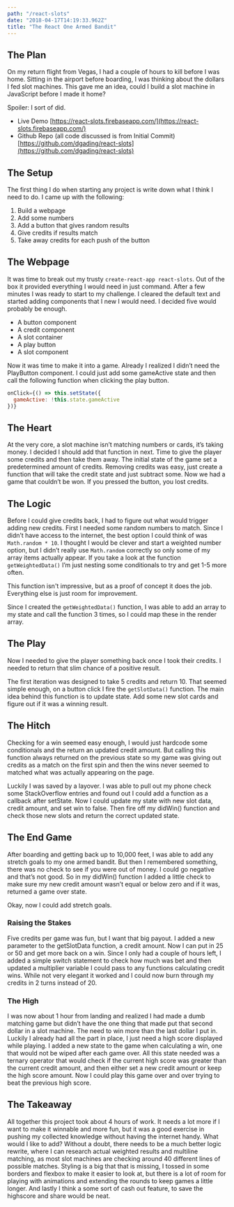 ```yaml
---
path: "/react-slots"
date: "2018-04-17T14:19:33.962Z"
title: "The React One Armed Bandit"
---
```


## The Plan
On my return flight from Vegas, I had a couple of hours to kill before I was home. Sitting in the airport before boarding, I was thinking about the dollars I fed slot machines. This gave me an idea, could I build a slot machine in JavaScript before I made it home?  


Spoiler: I sort of did.
- Live Demo [https://react-slots.firebaseapp.com/](https://react-slots.firebaseapp.com/)
- Github Repo (all code discussed is from Initial Commit) [https://github.com/dgading/react-slots](https://github.com/dgading/react-slots)

## The Setup
The first thing I do when starting any project is write down what I think I need to do. I came up with the following:
1. Build a webpage
1. Add some numbers
1. Add a button that gives random results
1. Give credits if results match
1. Take away credits for each push of the button

## The Webpage
It was time to break out my trusty `create-react-app react-slots`. Out of the box it provided everything I would need in just command. After a few minutes I was ready to start to my challenge. I cleared the default text and started adding components that I new I would need. I decided five would probably be enough. 
- A button component
- A credit component
- A slot container
- A play button
- A slot component

Now it was time to make it into a game. Already I realized I didn’t need the PlayButton component. I could just add some gameActive state and then call the following function when clicking the play button.

```javascript
onClick={() => this.setState({ 
  gameActive: !this.state.gameActive 
})}
```

## The Heart
At the very core, a slot machine isn’t matching numbers or cards, it’s taking money. I decided I should add that function in next. Time to give the player some credits and then take them away. The initial state of the game set a predetermined amount of credits. Removing credits was easy, just create a function that will take the credit state and just subtract some. Now we had a game that couldn’t be won. If you pressed the button, you lost credits.

## The Logic
Before I could give credits back, I had to figure out what would trigger adding new credits. First I needed some random numbers to match. Since I didn’t have access to the internet, the best option I could think of was `Math.random * 10`. I thought I would be clever and start a weighted number option, but I didn’t really use `Math.random` correctly so only some of my array items actually appear. If you take a look at the function `getWeightedData()` I’m just nesting some conditionals to try and get 1-5 more often. 

This function isn't impressive, but as a proof of concept it does the job. Everything else is just room for improvement.

Since I created the `getWeightedData()` function, I was able to add an array to my state and call the function 3 times, so I could map these in the render array. 

## The Play
Now I needed to give the player something back once I took their credits. I needed to return that slim chance of a positive result. 

The first iteration was designed to take 5 credits and return 10. That seemed simple enough, on a button click I fire the `getSlotData()` function. The main idea behind this function is to update state. Add some new slot cards and figure out if it was a winning result.

## The Hitch
Checking for a win seemed easy enough, I would just hardcode some conditionals and the return an updated credit amount. But calling this function always returned on the previous state so my game was giving out credits as a match on the first spin and then the wins never seemed to matched what was actually appearing on the page. 

Luckily I was saved by a layover. I was able to pull out my phone check some StackOverflow entries and found out I could add a function as a callback after setState. Now I could update my state with new slot data, credit amount, and set win to false. Then fire off my didWin() function and check those new slots and return the correct updated state. 

## The End Game
After boarding and getting back up to 10,000 feet, I was able to add any stretch goals to my one armed bandit. But then I remembered something, there was no check to see if you were out of money. I could go negative and that’s not good. So in my didWin() function I added a little check to make sure my new credit amount wasn’t equal or below zero and if it was, returned a game over state. 

Okay, now I could add stretch goals. 

### Raising the Stakes
Five credits per game was fun, but I want that big payout. I added a new parameter to the getSlotData function, a credit amount. Now I can put in 25 or 50 and get more back on a win. Since I only had a couple of hours left, I added a simple switch statement to check how much was bet and then updated a multiplier variable I could pass to any functions calculating credit wins. While not very elegant it worked and I could now burn through my credits in 2 turns instead of 20. 

### The High
I was now about 1 hour from landing and realized I had made a dumb matching game but didn’t have the one thing that made put that second dollar in a slot machine. The need to win more than the last dollar I put in. Luckily I already had all the part in place, I just need a high score displayed while playing. I added a new state to the game when calculating a win, one that would not be wiped after each game over. All this state needed was a ternary operator that would check if the current high score was greater than the current credit amount, and then either set a new credit amount or keep the high score amount. Now I could play this game over and over trying to beat the previous high score. 

## The Takeaway
All together this project took about 4 hours of work. It needs a lot more if I want to make it winnable and more fun, but it was a good exercise in pushing my collected knowledge without having the internet handy. What would I like to add? Without a doubt, there needs to be a much better logic rewrite, where I can research actual weighted results and multiline matching, as most slot machines are checking around 40 different lines of possible matches. Styling is a big that that is missing, I tossed in some borders and flexbox to make it easier to look at, but there is a lot of room for playing with animations and extending the rounds to keep games a little longer. And lastly I think a some sort of cash out feature, to save the highscore and share would be neat. 
